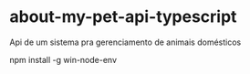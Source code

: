 # about-my-pet-api-typescript

Api de um sistema pra gerenciamento de animais domésticos

npm install -g win-node-env
